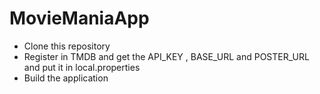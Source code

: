 # MovieManiaApp
* Clone this repository
* Register in TMDB and get the API_KEY , BASE_URL and POSTER_URL and put it in local.properties
* Build the application
